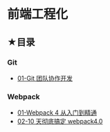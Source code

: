 # 前端工程化

## ★目录

### Git

- [01-Git 团队协作开发](./01/README.md)

### Webpack

- [01-Webpack 4 从入门到精通](./02/README.md)
- [02-10 天彻底搞定 webpack4.0](./03/README.md)